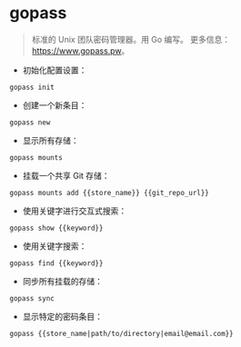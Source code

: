 # gopass

> 标准的 Unix 团队密码管理器。用 Go 编写。
> 更多信息：<https://www.gopass.pw>。

- 初始化配置设置：

`gopass init`

- 创建一个新条目：

`gopass new`

- 显示所有存储：

`gopass mounts`

- 挂载一个共享 Git 存储：

`gopass mounts add {{store_name}} {{git_repo_url}}`

- 使用关键字进行交互式搜索：

`gopass show {{keyword}}`

- 使用关键字搜索：

`gopass find {{keyword}}`

- 同步所有挂载的存储：

`gopass sync`

- 显示特定的密码条目：

`gopass {{store_name|path/to/directory|email@email.com}}`